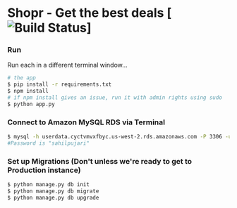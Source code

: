 # Shopr - Get the best deals [![Build Status](https://api.travis-ci.com/pujarisahil/Shopr.svg?token=x7P2DWhixDyxsSAFzpRR)]

### Run

Run each in a different terminal window...

```sh
# the app
$ pip install -r requirements.txt
$ npm install
# if npm install gives an issue, run it with admin rights using sudo
$ python app.py
```
### Connect to Amazon MySQL RDS via Terminal

```sh
$ mysql -h userdata.cyctvmvxfbyc.us-west-2.rds.amazonaws.com -P 3306 -u admin -p
#Password is "sahilpujari"
```

### Set up Migrations (Don't unless we're ready to get to Production instance)

```sh
$ python manage.py db init
$ python manage.py db migrate
$ python manage.py db upgrade
```

